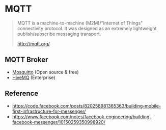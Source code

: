 # MQTT

> MQTT is a machine-to-machine (M2M)/"Internet of Things" connectivity protocol. It was designed as an extremely lightweight publish/subscribe messaging transport.
> 
> http://mqtt.org/

 
## MQTT Broker
- [Mosquitto](https://mosquitto.org/) (Open source & free)
- [HiveMQ](http://www.hivemq.com/) (Enterprise)

## Reference
- https://code.facebook.com/posts/820258981365363/building-mobile-first-infrastructure-for-messenger/
- https://www.facebook.com/notes/facebook-engineering/building-facebook-messenger/10150259350998920/